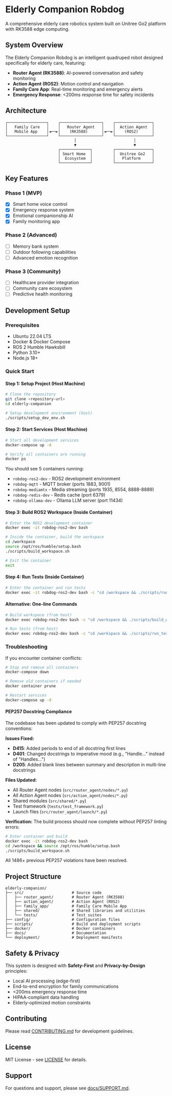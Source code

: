 # Elderly Companion Robdog

A comprehensive elderly care robotics system built on Unitree Go2 platform with RK3588 edge computing.

## System Overview

The Elderly Companion Robdog is an intelligent quadruped robot designed specifically for elderly care, featuring:

- **Router Agent (RK3588)**: AI-powered conversation and safety monitoring
- **Action Agent (ROS2)**: Motion control and navigation 
- **Family Care App**: Real-time monitoring and emergency alerts
- **Emergency Response**: <200ms response time for safety incidents

## Architecture

```
┌─────────────────┐    ┌──────────────────┐    ┌────────────────┐
│   Family Care   │    │   Router Agent   │    │  Action Agent  │
│   Mobile App    │◄──►│    (RK3588)      │◄──►│    (ROS2)      │
└─────────────────┘    └──────────────────┘    └────────────────┘
                              │                         │
                              ▼                         ▼
                       ┌─────────────┐         ┌────────────────┐
                       │ Smart Home  │         │  Unitree Go2   │
                       │  Ecosystem  │         │   Platform     │
                       └─────────────┘         └────────────────┘
```

## Key Features

### Phase 1 (MVP)
- [x] Smart home voice control
- [x] Emergency response system
- [x] Emotional companionship AI
- [x] Family monitoring app

### Phase 2 (Advanced)
- [ ] Memory bank system
- [ ] Outdoor following capabilities
- [ ] Advanced emotion recognition

### Phase 3 (Community)
- [ ] Healthcare provider integration
- [ ] Community care ecosystem
- [ ] Predictive health monitoring

## Development Setup

### Prerequisites
- Ubuntu 22.04 LTS
- Docker & Docker Compose
- ROS 2 Humble Hawksbill
- Python 3.10+
- Node.js 18+

### Quick Start

#### Step 1: Setup Project (Host Machine)
```bash
# Clone the repository
git clone <repository-url>
cd elderly-companion

# Setup development environment (host)
./scripts/setup_dev_env.sh
```

#### Step 2: Start Services (Host Machine)
```bash
# Start all development services
docker-compose up -d

# Verify all containers are running
docker ps
```

You should see 5 containers running:
- `robdog-ros2-dev` - ROS2 development environment
- `robdog-mqtt` - MQTT broker (ports 1883, 9001)
- `robdog-mediamtx` - Media streaming (ports 1935, 8554, 8888-8889)
- `robdog-redis-dev` - Redis cache (port 6379)
- `robdog-ollama-dev` - Ollama LLM server (port 11434)

#### Step 3: Build ROS2 Workspace (Inside Container)
```bash
# Enter the ROS2 development container
docker exec -it robdog-ros2-dev bash

# Inside the container, build the workspace
cd /workspace
source /opt/ros/humble/setup.bash
./scripts/build_workspace.sh

# Exit the container
exit
```

#### Step 4: Run Tests (Inside Container)
```bash
# Enter the container and run tests
docker exec -it robdog-ros2-dev bash -c "cd /workspace && ./scripts/run_tests.sh"
```

#### Alternative: One-line Commands
```bash
# Build workspace (from host)
docker exec robdog-ros2-dev bash -c "cd /workspace && ./scripts/build_workspace.sh"

# Run tests (from host)
docker exec robdog-ros2-dev bash -c "cd /workspace && ./scripts/run_tests.sh"
```

### Troubleshooting

If you encounter container conflicts:
```bash
# Stop and remove all containers
docker-compose down

# Remove old containers if needed
docker container prune

# Restart services
docker-compose up -d
```

#### PEP257 Docstring Compliance

The codebase has been updated to comply with PEP257 docstring conventions:

**Issues Fixed:**
- **D415**: Added periods to end of all docstring first lines
- **D401**: Changed docstrings to imperative mood (e.g., "Handle..." instead of "Handles...")
- **D205**: Added blank lines between summary and description in multi-line docstrings

**Files Updated:**
- All Router Agent nodes (`src/router_agent/nodes/*.py`)
- All Action Agent nodes (`src/action_agent/nodes/*.py`)
- Shared modules (`src/shared/*.py`)
- Test framework (`tests/test_framework.py`)
- Launch files (`src/router_agent/launch/*.py`)

**Verification:**
The build process should now complete without PEP257 linting errors:
```bash
# Enter container and build
docker exec -it robdog-ros2-dev bash
cd /workspace && source /opt/ros/humble/setup.bash
./scripts/build_workspace.sh
```

All 1486+ previous PEP257 violations have been resolved.


## Project Structure

```
elderly-companion/
├── src/                     # Source code
│   ├── router_agent/        # Router Agent (RK3588)
│   ├── action_agent/        # Action Agent (ROS2)
│   ├── family_app/          # Family Care Mobile App
│   ├── shared/              # Shared libraries and utilities
│   └── tests/               # Test suites
├── config/                  # Configuration files
├── scripts/                 # Build and deployment scripts
├── docker/                  # Docker containers
├── docs/                    # Documentation
└── deployment/              # Deployment manifests
```

## Safety & Privacy

This system is designed with **Safety-First** and **Privacy-by-Design** principles:

- Local AI processing (edge-first)
- End-to-end encryption for family communications
- <200ms emergency response time
- HIPAA-compliant data handling
- Elderly-optimized motion constraints

## Contributing

Please read [CONTRIBUTING.md](docs/CONTRIBUTING.md) for development guidelines.

## License

MIT License - see [LICENSE](LICENSE) for details.

## Support

For questions and support, please see [docs/SUPPORT.md](docs/SUPPORT.md).